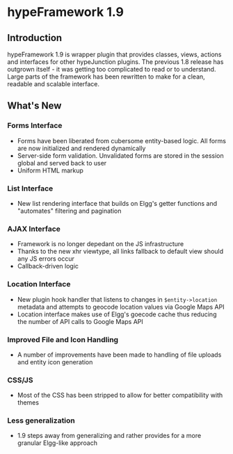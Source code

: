 # hypeFramework 1.9

## Introduction

hypeFramework 1.9 is wrapper plugin that provides classes, views, actions and
interfaces for other hypeJunction plugins. The previous 1.8 release has outgrown
itself - it was getting too complicated to read or to understand. Large parts of
the framework has been rewritten to make for a clean, readable and scalable
interface.

## What's New

### Forms Interface

* Forms have been liberated from cubersome entity-based logic. All forms are now
initialized and rendered dynamically
* Server-side form validation. Unvalidated forms are stored in the session global
and served back to user
* Uniform HTML markup

### List Interface

* New list rendering interface that builds on Elgg's getter functions and
"automates" filtering and pagination

### AJAX Interface

* Framework is no longer depedant on the JS infrastructure
* Thanks to the new xhr viewtype, all links fallback to default view should any
JS errors occur
* Callback-driven logic

### Location Interface

* New plugin hook handler that listens to changes in `$entity->location` metadata
and attempts to geocode location values via Google Maps API
* Location interface makes use of Elgg's goecode cache thus reducing the number
of API calls to Google Maps API

### Improved File and Icon Handling

* A number of improvements have been made to handling of file uploads and entity
icon generation

### CSS/JS

* Most of the CSS has been stripped to allow for better compatibility with
themes

### Less generalization

* 1.9 steps away from generalizing and rather provides for a more granular
Elgg-like approach